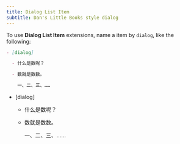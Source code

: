 ```yaml
---
title: Dialog List Item
subtitle: Dan's Little Books style dialog
---
```


To use **Dialog List Item** extensions,
name a item by `dialog`, like the following:

``` markdown
- [dialog]

  - 什么是数呢？

  - 数就是数数。

    一、二、三、……
```

- [dialog]

  - 什么是数呢？

  - 数就是数数。

    一、二、三、……
